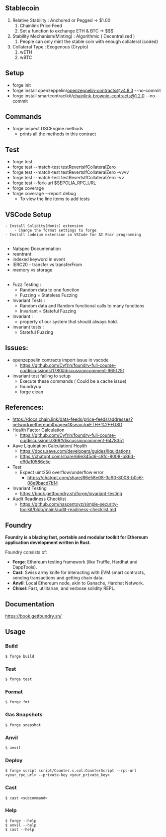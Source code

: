 ## Stablecoin 

1. Relative Stability : Anchored or Pegged -> $1.00
    1. Chainlink Price Feed 
    2. Set a function to exchange ETH & BTC -> $$$
2. Stability Mechanism(Minting) : Algorithmic ( Decentralized )
    1. People can only mint the stable coin with enough collateral (coded)
3. Collateral Type : Exogenous (Crypto)
    1. wETH 
    2. wBTC 


## Setup 
- forge init 
- forge install openzeppelin/openzeppelin-contracts@v4.8.3 --no-commit
- forge install smartcontractkit/chainlink-brownie-contracts@1.2.0 --no-commit

## Commands
- forge inspect DSCEngine methods
    - prints all the methods in this contract

## Test
- forge test
- forge test --match-test testRevertsIfCollateralZero
- forge test --match-test testRevertsIfCollateralZero -vvvv
- forge test --match-test testRevertsIfCollateralZero -vv
- forge test --fork-url $SEPOLIA_RPC_URL
- forge coverage
- forge coverage --report debug
    - To view the line items to add tests
 


## VSCode Setup
    - Install Solidity(Nomic) extension 
        - Change the format settings to forge 
    - Install codeium extension in VSCode for AI Pair programming

## 
- Natspec Documenation
- reentrant
- indexed keyword in event
- IERC20 - transfer vs transferFrom
- memory vs storage 

## 
- Fuzz Testing : 
    - Random data to one function 
    - Fuzzing = Stateless Fuzzing
- Invariant Tests : 
    - Random data and Random functional calls to many functions
    - Invariant = Stateful Fuzzing 
- Invariant : 
    - property of our system that should always hold. 
- invariant tests : 
    - Stateful Fuzzing 



## Issues: 
- openzeppelin contracts import issue in vscode 
    - https://github.com/Cyfrin/foundry-full-course-cu/discussions/1780#discussioncomment-9651251
- invariant test failing to setup
    - Execute these commands ( Could be a cache issue)
    - foundryup 
    - forge clean 

## References: 
- https://docs.chain.link/data-feeds/price-feeds/addresses?network=ethereum&page=1&search=ETH+%2F+USD
- Health Factor Calculation 
    - https://github.com/Cyfrin/foundry-full-course-cu/discussions/368#discussioncomment-6478351
- Aave Liquidation Calculation/ Health 
    - https://docs.aave.com/developers/guides/liquidations
    - https://chatgpt.com/share/66e345d6-c8fc-8008-b86d-d90a10586c5c
- Test 
    - Expect uint256 overflow/underflow error 
        - https://chatgpt.com/share/66e58e08-3c90-8008-b0c6-08e9bacd7b14
- Invariant Testing 
    - https://book.getfoundry.sh/forge/invariant-testing
- Audit Readiness Checklist 
    - https://github.com/nascentxyz/simple-security-toolkit/blob/main/audit-readiness-checklist.md



## Foundry

**Foundry is a blazing fast, portable and modular toolkit for Ethereum application development written in Rust.**

Foundry consists of:

-   **Forge**: Ethereum testing framework (like Truffle, Hardhat and DappTools).
-   **Cast**: Swiss army knife for interacting with EVM smart contracts, sending transactions and getting chain data.
-   **Anvil**: Local Ethereum node, akin to Ganache, Hardhat Network.
-   **Chisel**: Fast, utilitarian, and verbose solidity REPL.

## Documentation

https://book.getfoundry.sh/

## Usage

### Build

```shell
$ forge build
```

### Test

```shell
$ forge test
```

### Format

```shell
$ forge fmt
```

### Gas Snapshots

```shell
$ forge snapshot
```

### Anvil

```shell
$ anvil
```

### Deploy

```shell
$ forge script script/Counter.s.sol:CounterScript --rpc-url <your_rpc_url> --private-key <your_private_key>
```

### Cast

```shell
$ cast <subcommand>
```

### Help

```shell
$ forge --help
$ anvil --help
$ cast --help
```
